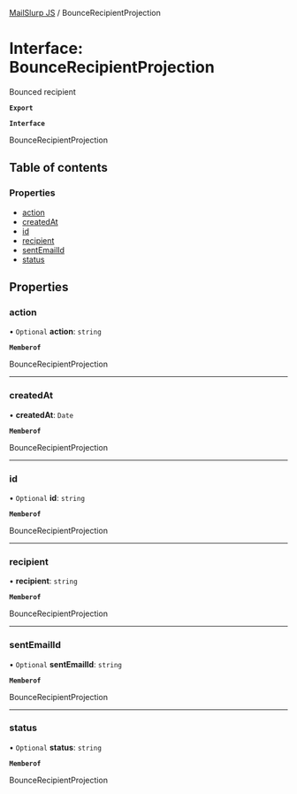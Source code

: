 [MailSlurp JS](../README.md) / BounceRecipientProjection

# Interface: BounceRecipientProjection

Bounced recipient

**`Export`**

**`Interface`**

BounceRecipientProjection

## Table of contents

### Properties

- [action](BounceRecipientProjection.md#action)
- [createdAt](BounceRecipientProjection.md#createdat)
- [id](BounceRecipientProjection.md#id)
- [recipient](BounceRecipientProjection.md#recipient)
- [sentEmailId](BounceRecipientProjection.md#sentemailid)
- [status](BounceRecipientProjection.md#status)

## Properties

### action

• `Optional` **action**: `string`

**`Memberof`**

BounceRecipientProjection

___

### createdAt

• **createdAt**: `Date`

**`Memberof`**

BounceRecipientProjection

___

### id

• `Optional` **id**: `string`

**`Memberof`**

BounceRecipientProjection

___

### recipient

• **recipient**: `string`

**`Memberof`**

BounceRecipientProjection

___

### sentEmailId

• `Optional` **sentEmailId**: `string`

**`Memberof`**

BounceRecipientProjection

___

### status

• `Optional` **status**: `string`

**`Memberof`**

BounceRecipientProjection
